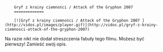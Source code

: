 
        Gryf z krainy ciemności / Attack of the Gryphon 2007 
        =============
        
        [![Gryf z krainy ciemności / Attack of the Gryphon 2007 ](http://vidos.pl/images/player.gif)](http://vidos.pl/gryf-z-krainy-ciemnosci-attack-of-the-gryphon-2007)
        
        
 Na razie nikt nie dodał streszczenia fabuły tego filmu. Możesz być pierwszy! Zamieść swój opis.
    